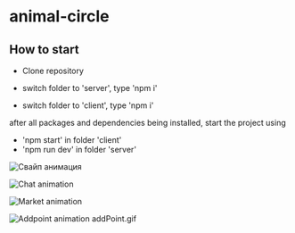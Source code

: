 # animal-circle

## How to start

* Clone repository

* switch folder to 'server', type 'npm i'

* switch folder to 'client', type 'npm i'

after all packages and dependencies being installed, start the project using 

* 'npm start' in folder 'client'
* 'npm run dev' in folder 'server'

![Свайп анимация](./swipes.gif)

![Chat animation](./snoopChat.gif)
 
 ![Market animation](./snoopMarket.gif)


 ![Addpoint animation](./addPoint.gif)
addPoint.gif
